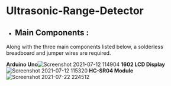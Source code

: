 # Ultrasonic-Range-Detector

- ## **Main Components** :
Along with the three main components listed below, a solderless breadboard and jumper wires are required.

**Arduino Uno**![Screenshot 2021-07-12 114904](https://user-images.githubusercontent.com/81925146/125317667-2f228600-e307-11eb-87db-64e619671c66.png)
**1602 LCD Display**![Screenshot 2021-07-12 115320](https://user-images.githubusercontent.com/81925146/125318379-c982c980-e307-11eb-93a7-b4345e6a9ed1.png)
**HC-SR04 Module**![Screenshot 2021-07-22 224512](https://user-images.githubusercontent.com/81925146/126732010-b906758d-8f82-4552-bde8-5d1ae2740b89.png)
